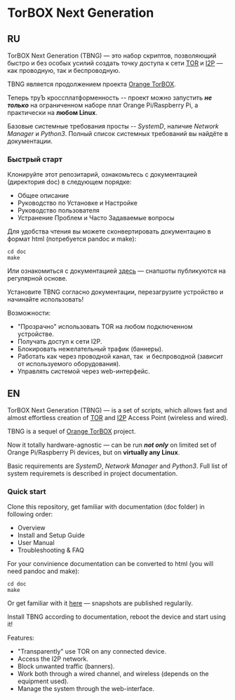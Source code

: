 # TorBOX Next Generation #

## RU
TorBOX Next Generation (TBNG) — это набор скриптов, позволяющий быстро и без особых усилий создать точку доступа к сети [TOR](https://torproject.org) и [I2P](https://geti2p.com) — как проводную, так и беспроводную. 

TBNG является продолжением проекта [Orange TorBOX](https://github.com/znoxx/torbox). 

Теперь труЪ кроссплатформенность -- проект можно запустить ___не только___  на ограниченном наборе плат Orange Pi/Raspberry Pi,
а практически на __любом Linux__.

Базовые системные требования просты -- _SystemD_, наличие _Network Manager_ и _Python3_. Полный список 
системных требований вы найдёте в документации.

### Быстрый старт

Клонируйте этот репозитарий, ознакомьтесь с документацией (директория doc) в следующем порядке:

* Общее описание
* Руководство по Установке и Настройке
* Руководство пользователя
* Устранение Проблем и Часто Задаваемые вопросы

Для удобства чтения вы можете сконвертировать документацию в формат html (потребуется pandoc и make):
```
cd doc
make
```
Или ознакомиться с документацией [здесь](http://tbng.ml) — снапшоты публикуются на регулярной основе. 

Установите TBNG согласно документации, перезагрузите устройство и начинайте использовать!

Возможности:

* "Прозрачно" использовать TOR на любом подключенном устройстве.
* Получать доступ к сети I2P.
* Блокировать нежелательный трафик (баннеры).
* Работать как через проводной канал, так  и беспроводной (зависит от используемого оборудования).
* Управлять системой через web-интерфейс.


## EN
TorBOX Next Generation (TBNG) — is a set of scripts, which allows fast and almost effortless creation of [TOR](https://torproject.org) and [I2P](https://geti2p.com) Access Point (wireless and wired).

TBNG is a sequel of [Orange TorBOX](https://github.com/znoxx/torbox) project.

Now it totally hardware-agnostic — can be run ___not only___ on limited set of Orange Pi/Raspberry Pi devices, but on __virtually any Linux__.

Basic requirements are _SystemD_, _Network Manager_ and _Python3_. 
Full list of system requiremets is described in project documentation.

### Quick start

Clone this repository, get familiar with documentation (doc folder) in following order:

* Overview
* Install and Setup Guide
* User Manual
* Troubleshooting & FAQ

For your convinience documentation can be converted to  html (you will need pandoc and make):
```
cd doc
make
```
Or get familiar with it [here](http://tbng.ml) — snapshots are published regularily.

Install TBNG according to documentation, reboot the device and start using it!

Features:

* "Transparently" use TOR on any connected device.
* Access the I2P network.
* Block unwanted traffic (banners).
* Work both through a wired channel, and wireless (depends on the equipment used).
* Manage the system through the web-interface.

